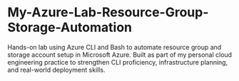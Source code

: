 # My-Azure-Lab-Resource-Group-Storage-Automation
Hands-on lab using Azure CLI and Bash to automate resource group and storage account setup in Microsoft Azure. Built as part of my personal cloud engineering practice to strengthen CLI proficiency, infrastructure planning, and real-world deployment skills.
